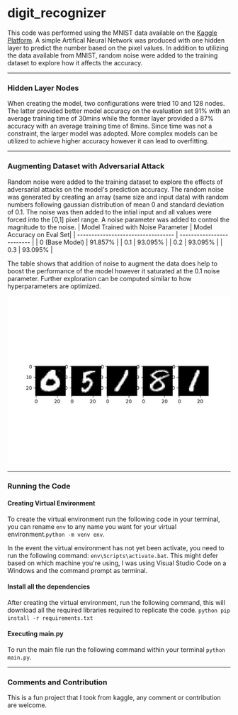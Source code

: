 # digit_recognizer
This code was performed using the MNIST data available on the [Kaggle Platform](https://www.kaggle.com/competitions/digit-recognizer). A simple Artifical Neural Network was produced with one hidden layer to predict the number based on the pixel values. In addition to utilizing the data available from MNIST, random noise were added to the training dataset to explore how it affects the accuracy. 

___
### Hidden Layer Nodes
When creating the model, two configurations were tried 10 and 128 nodes. The latter provided better model accuracy on the evaluation set 91% with an average training time of 30mins while the former layer provided a 87% accuracy with an average training time of 8mins. Since time was not a constraint, the larger model was adopted. More complex models can be utilized to achieve higher accuracy however it can lead to overfitting.
___
### Augmenting Dataset with Adversarial Attack
Random noise were added to the training dataset to explore the effects of adversarial attacks on the model's prediction accuracy. The random noise was generated by creating an array (same size and input data) with random numbers following gaussian distribution of mean 0 and standard deviation of 0.1. The noise was then added to the intial input and all values were forced into the [0,1] pixel range. A noise parameter was added to control the magnitude to the noise. 
| Model Trained with Noise Parameter | Model Accuracy on Eval Set|
| ---------------------------------- | ------------------------- |
| 0 (Base Model)                     | 91.857%                   |
| 0.1                                | 93.095%                   |
| 0.2                                | 93.095%                   |
| 0.3                                | 93.095%                   |

The table shows that addition of noise to augment the data does help to boost the performance of the model however it saturated at the 0.1 noise parameter. Further exploration can be computed similar to how hyperparameters are optimized. 

![test](https://github.com/RobinRamdin13/digit_recognizer/blob/main/plots/0.0_samples.jpeg)
___
### Running the Code 
#### Creating Virtual Environment
To create the virtual environment run the following code in your terminal, you can rename `env` to any name you want for your virtual environment.`python -m venv env`.

In the event the virtual environment has not yet been activate, you need to run the following command: `env\Scripts\activate.bat`. This might defer based on which machine you're using, I was using Visual Studio Code on a Windows and the command prompt as terminal. 

#### Install all the dependencies 
After creating the virtual environment, run the following command, this will download all the required libraries required to replicate the code. `python pip install -r requirements.txt`

#### Executing main.py
To run the main file run the following command within your terminal `python main.py`.

___
### Comments and Contribution 
This is a fun project that I took from kaggle, any comment or contribution are welcome.